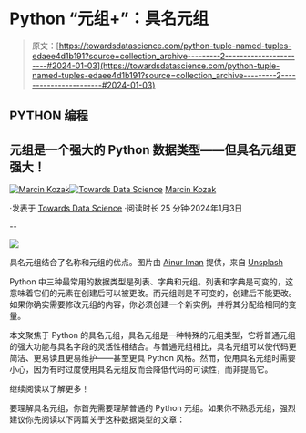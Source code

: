 # Python “元组+”：具名元组

> 原文：[https://towardsdatascience.com/python-tuple-named-tuples-edaee4d1b191?source=collection_archive---------2-----------------------#2024-01-03](https://towardsdatascience.com/python-tuple-named-tuples-edaee4d1b191?source=collection_archive---------2-----------------------#2024-01-03)

## PYTHON 编程

## 元组是一个强大的 Python 数据类型——但具名元组更强大！

[](https://medium.com/@nyggus?source=post_page---byline--edaee4d1b191--------------------------------)[![Marcin Kozak](../Images/d7faf62e48ed81dab5d8ad92819fff54.png)](https://medium.com/@nyggus?source=post_page---byline--edaee4d1b191--------------------------------)[](https://towardsdatascience.com/?source=post_page---byline--edaee4d1b191--------------------------------)[![Towards Data Science](../Images/a6ff2676ffcc0c7aad8aaf1d79379785.png)](https://towardsdatascience.com/?source=post_page---byline--edaee4d1b191--------------------------------) [Marcin Kozak](https://medium.com/@nyggus?source=post_page---byline--edaee4d1b191--------------------------------)

·发表于 [Towards Data Science](https://towardsdatascience.com/?source=post_page---byline--edaee4d1b191--------------------------------) ·阅读时长 25 分钟·2024年1月3日

--

![](../Images/9ae2459dfa5ba52377719be16f261147.png)

具名元组结合了名称和元组的优点。图片由 [Ainur Iman](https://unsplash.com/@mynameisiknow?utm_source=medium&utm_medium=referral) 提供，来自 [Unsplash](https://unsplash.com/?utm_source=medium&utm_medium=referral)

Python 中三种最常用的数据类型是列表、字典和元组。列表和字典是可变的，这意味着它们的元素在创建后可以被更改。而元组则是不可变的，创建后不能更改。如果你确实需要修改元组的内容，你必须创建一个新实例，并将其分配给相同的变量。

本文聚焦于 Python 的具名元组，具名元组是一种特殊的元组类型，它将普通元组的强大功能与具名字段的灵活性相结合。与普通元组相比，具名元组可以使代码更简洁、更易读且更易维护——甚至更具 Python 风格。然而，使用具名元组时需要小心，因为有时过度使用具名元组反而会降低代码的可读性，而非提高它。

继续阅读以了解更多！

要理解具名元组，你首先需要理解普通的 Python 元组。如果你不熟悉元组，强烈建议你先阅读以下两篇关于这种数据类型的文章：
